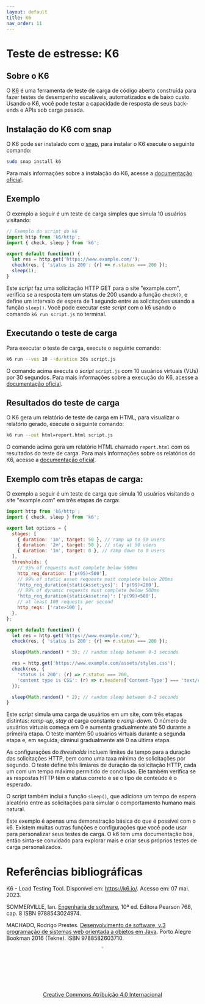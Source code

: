 ```yaml
---
layout: default
title: K6
nav_order: 11
---
```


# Teste de estresse: K6

## Sobre o K6

O [K6](https://k6.io/) é uma ferramenta de teste de carga de código aberto
construída para fazer testes de desempenho escaláveis, automatizados e de baixo
custo. Usando o K6, você pode testar a capacidade de resposta de seus back-ends
e APIs sob carga pesada.

## Instalação do K6 com snap

O K6 pode ser instalado com o [snap](https://snapcraft.io), para instalar o K6
execute o seguinte comando:

```bash
sudo snap install k6
```

Para mais informações sobre a instalação do K6, acesse a [documentação oficial](https://k6.io/docs/getting-started/installation).

## Exemplo

O exemplo a seguir é um teste de carga simples que simula 10 usuários visitando:

```javascript
// Exemplo do script do k6
import http from 'k6/http';
import { check, sleep } from 'k6';

export default function() {
  let res = http.get('https://www.example.com/');
  check(res, { 'status is 200': (r) => r.status === 200 });
  sleep(1);
}
```

Este _script_ faz uma solicitação HTTP GET para o site "example.com", verifica
se a resposta tem um status de 200 usando a função `check()`, e define um
intervalo de espera de 1 segundo entre as solicitações usando a função
`sleep()`. Você pode executar este _script_ com o k6 usando o comando `k6 run
script.js` no terminal.

## Executando o teste de carga

Para executar o teste de carga, execute o seguinte comando:

```bash
k6 run --vus 10 --duration 30s script.js
```

O comando acima executa o _script_ `script.js` com 10 usuários virtuais (VUs)
por 30 segundos. Para mais informações sobre a execução do K6, acesse a
[documentação oficial](https://k6.io/docs/getting-started/running-k6).

## Resultados do teste de carga

O K6 gera um relatório de teste de carga em HTML, para visualizar o relatório
gerado, execute o seguinte comando:

```bash
k6 run --out html=report.html script.js
```

O comando acima gera um relatório HTML chamado `report.html` com os resultados
do teste de carga. Para mais informações sobre os relatórios do K6, acesse a
[documentação oficial](https://k6.io/docs/getting-started/results-output).

## Exemplo com três etapas de carga:

O exemplo a seguir é um teste de carga que simula 10 usuários visitando o site
"example.com" em três etapas de carga:

```javascript
import http from 'k6/http';
import { check, sleep } from 'k6';

export let options = {
  stages: [
    { duration: '1m', target: 50 }, // ramp up to 50 users
    { duration: '2m', target: 50 }, // stay at 50 users
    { duration: '1m', target: 0 }, // ramp down to 0 users
  ],
  thresholds: {
    // 95% of requests must complete below 500ms
    http_req_duration: ['p(95)<500'],
    // 99% of static asset requests must complete below 200ms
    'http_req_duration{staticAsset:yes}': ['p(99)<200'],
    // 99% of dynamic requests must complete below 500ms
    'http_req_duration{staticAsset:no}': ['p(99)<500'],
    // at least 100 requests per second
    http_reqs: ['rate>100'],
  },
};

export default function() {
  let res = http.get('https://www.example.com/');
  check(res, { 'status is 200': (r) => r.status === 200 });

  sleep(Math.random() * 3); // random sleep between 0-3 seconds

  res = http.get('https://www.example.com/assets/styles.css');
  check(res, {
    'status is 200': (r) => r.status === 200,
    'content type is CSS': (r) => r.headers['Content-Type'] === 'text/css',
  });

  sleep(Math.random() * 2); // random sleep between 0-2 seconds
}
```

Este _script_ simula uma carga de usuários em um site, com três etapas distintas:
_ramp-up_, _stay at_ carga constante e _ramp-down_. O número de usuários virtuais
começa em 0 e aumenta gradualmente até 50 durante a primeira etapa. O teste
mantém 50 usuários virtuais durante a segunda etapa e, em seguida, diminui
gradualmente até 0 na última etapa.

As configurações do _thresholds_ incluem limites de tempo para a duração das
solicitações HTTP, bem como uma taxa mínima de solicitações por segundo. O teste
define três limiares de duração da solicitação HTTP, cada um com um tempo
máximo permitido de conclusão. Ele também verifica se as respostas HTTP têm o
status correto e se o tipo de conteúdo é o esperado.

O script também inclui a função `sleep()`, que adiciona um tempo de espera
aleatório entre as solicitações para simular o comportamento humano mais natural.

Este exemplo é apenas uma demonstração básica do que é possível com o k6.
Existem muitas outras funções e configurações que você pode usar para
personalizar seus testes de carga. O k6 tem uma documentação boa, então
sinta-se convidado para explorar mais e criar seus próprios testes de carga
personalizados.

# Referências bibliográficas

K6 - Load Testing Tool. Disponível em: <https://k6.io/>. Acesso em: 07 mai. 2023.

SOMMERVILLE, Ian. [Engenharia de software](https://biblioteca.ifrs.edu.br/pergamum_ifrs/biblioteca_s/acesso_login.php?cod_acervo_acessibilidade=5030950&acesso=aHR0cHM6Ly9taWRkbGV3YXJlLWJ2LmFtNC5jb20uYnIvU1NPL2lmcnMvOTc4ODU0MzAyNDk3NA==&label=acesso%20restrito), 10ª ed. Editora Pearson 768, cap. 8 ISBN 9788543024974.

MACHADO, Rodrigo Prestes. [Desenvolvimento de software, v.3 programação de sistemas web orientada a objetos em Java](https://biblioteca.ifrs.edu.br/pergamum_ifrs/biblioteca_s/acesso_login.php?cod_acervo_acessibilidade=5020683&acesso=aHR0cHM6Ly9pbnRlZ3JhZGEubWluaGFiaWJsaW90ZWNhLmNvbS5ici9ib29rcy85Nzg4NTgyNjAzNzEw&label=acesso%20restrito). Porto Alegre Bookman 2016 (Tekne). ISBN 9788582603710.

<center>
<a href="https://github.com/rodrigoprestesmachado" target="blanck"><img src="../imgs/logo.png" alt="Rodrigo Prestes Machado" width="3%" height="3%" border=0 style="border:0; text-decoration:none; outline:none"></a><br/>
<a rel="license" href="http://creativecommons.org/licenses/by/4.0/">Creative Commons Atribuição 4.0 Internacional</a>
</center>